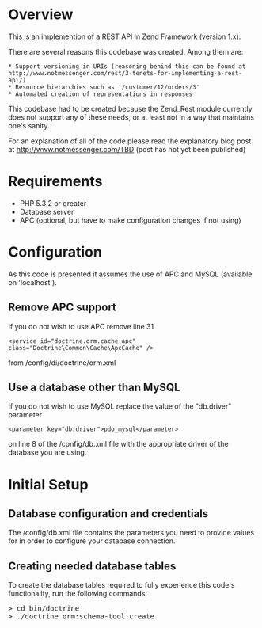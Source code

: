 
Overview
========
This is an implemention of a REST API in Zend Framework (version 1.x).

There are several reasons this codebase was created.  Among them are:

	* Support versioning in URIs (reasoning behind this can be found at http://www.notmessenger.com/rest/3-tenets-for-implementing-a-rest-api/)
	* Resource hierarchies such as '/customer/12/orders/3'
	* Automated creation of representations in responses 

This codebase had to be created because the Zend_Rest module currently does not support any of these needs, or at least not in a way that maintains one's sanity.

For an explanation of all of the code please read the explanatory blog post at http://www.notmessenger.com/TBD (post has not yet been published)

Requirements
============

 * PHP 5.3.2 or greater
 * Database server
 * APC (optional, but have to make configuration changes if not using) 

Configuration
=============

As this code is presented it assumes the use of APC and MySQL (available on 'localhost').

Remove APC support
------------------

If you do not wish to use APC remove line 31

	<service id="doctrine.orm.cache.apc" class="Doctrine\Common\Cache\ApcCache" />

from /config/di/doctrine/orm.xml

Use a database other than MySQL
-------------------------------

If you do not wish to use MySQL replace the value of the "db.driver" parameter

	<parameter key="db.driver">pdo_mysql</parameter>

on line 8 of the /config/db.xml file with the appropriate driver of the database you are using.

Initial Setup
=============

Database configuration and credentials
--------------------------------------
The /config/db.xml file contains the parameters you need to provide values for in order to configure your database connection.

Creating needed database tables
-------------------------------
To create the database tables required to fully experience this code's functionality, run the following commands:

<pre>
> cd bin/doctrine
> ./doctrine orm:schema-tool:create
</pre>

